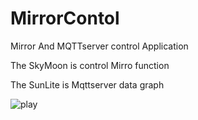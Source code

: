 # MirrorContol
Mirror And MQTTserver control Application

The SkyMoon is control Mirro function 

The SunLite is Mqttserver data graph


![play](https://user-images.githubusercontent.com/41848169/143197305-80f55685-d127-46a0-8f59-11e2f45f09e9.gif)
